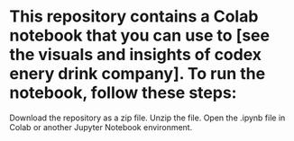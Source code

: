 # This repository contains a Colab notebook that you can use to [see the visuals and insights of codex enery drink company]. To run the notebook, follow these steps:

Download the repository as a zip file.
Unzip the file.
Open the .ipynb file in Colab or another Jupyter Notebook environment.

